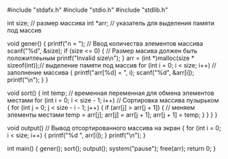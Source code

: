 #include "stdafx.h"
#include "stdio.h"
#include "stdlib.h"

   int size; //  размер массива
   int *arr; // указатель для выделения памяти под массив

void gener()
{
	printf("n = ");			// Ввод количества элементов массива
    scanf("%d", &size);
    if (size <= 0) 
	{
        // Размер масива должен быть положитлеьным
        printf("Invalid size\n");
    }
	arr = (int *)malloc(size * sizeof(int));// выделение памяти под массив
    for (int i = 0; i < size; i++)  // заполнение массива
	{
		printf("arr[%d] = ", i);
    	scanf("%d", &arr[i]);
    	printf("\n");
    }
}
	
void sort()
{
    int temp; // временная переменная для обмена элементов местами
    for (int i = 0; i < size - 1; i++) // Сортировка массива пузырьком
	{
        for (int j = 0; j < size - i - 1; j++) 
		{
            if (arr[j] > arr[j + 1]) 
			{
                // меняем элементы местами
                temp = arr[j];
                arr[j] = arr[j + 1];
                arr[j + 1] = temp;
            }
        }
    }
}
	
	
void output()	// Вывод отсортированного массива на экран
{ 
    for (int i = 0; i < size; i++) 
	{
    	printf("%d ", arr[i]);
    }
    printf("\n");
}
	
int main()
{
    gener();
    sort();
    output();
	system("pause");
	free(arr);
    return 0;
}
